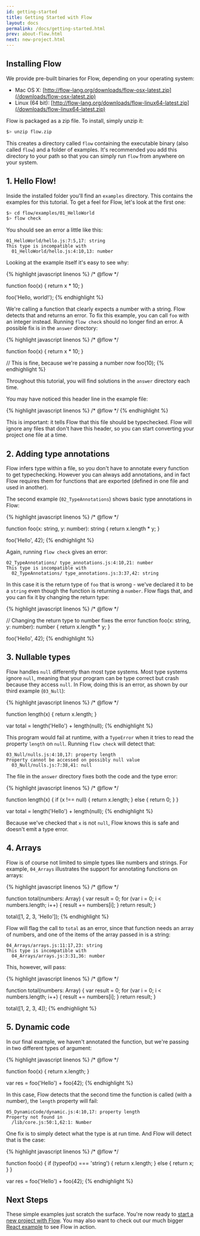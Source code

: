 ```yaml
---
id: getting-started
title: Getting Started with Flow
layout: docs
permalink: /docs/getting-started.html
prev: about-flow.html
next: new-project.html
---
```


## Installing Flow

We provide pre-built binaries for Flow, depending on your operating system:

  * Mac OS X: [http://flow-lang.org/downloads/flow-osx-latest.zip](/downloads/flow-osx-latest.zip)
  * Linux (64 bit): [http://flow-lang.org/downloads/flow-linux64-latest.zip](/downloads/flow-linux64-latest.zip)

Flow is packaged as a zip file. To install, simply unzip it:

```bash
$> unzip flow.zip
```

This creates a directory called `flow` containing the executable binary (also called `flow`) and a folder of examples. It's recommended you add this directory to your path so that you can simply run `flow` from anywhere on your system.

## 1. Hello Flow!

Inside the installed folder you'll find an `examples` directory. This contains the examples for this tutorial. To get a feel for Flow, let's look at the first one:

```bash
$> cd flow/examples/01_HelloWorld
$> flow check
```

You should see an error a little like this:

```bbcode
01_HelloWorld/hello.js:7:5,17: string
This type is incompatible with
  01_HelloWorld/hello.js:4:10,13: number
```

Looking at the example itself it's easy to see why:

{% highlight javascript linenos %}
/* @flow */

function foo(x) {
  return x * 10;
}

foo('Hello, world!');
{% endhighlight %}

We're calling a function that clearly expects a number with a string. Flow detects that and returns an error. To fix this example, you can call `foo` with an integer instead. Running `flow check` should no longer find an error. A possible fix is in the `answer` directory:

{% highlight javascript linenos %}
/* @flow */

function foo(x) {
  return x * 10;
}

// This is fine, because we're passing a number now
foo(10);
{% endhighlight %}

Throughout this tutorial, you will find solutions in the `answer` directory each time.

You may have noticed this header line in the example file:

{% highlight javascript linenos %}
/* @flow */
{% endhighlight %}

This is important: it tells Flow that this file should be typechecked. Flow will ignore any files that don't have this header, so you can start converting your project one file at a time.

## 2. Adding type annotations

Flow infers type within a file, so you don't have to annotate every function to get typechecking. However you can always add annotations, and in fact Flow requires them for functions that are exported (defined in one file and used in another).

The second example (`02_TypeAnnotations`) shows basic type annotations in Flow:

{% highlight javascript linenos %}
/* @flow */

function foo(x: string, y: number): string {
  return x.length * y;
}

foo('Hello', 42);
{% endhighlight %}

Again, running `flow check` gives an error:

```bbcode
02_TypeAnnotations/ type_annotations.js:4:10,21: number
This type is incompatible with
  02_TypeAnnotations/ type_annotations.js:3:37,42: string
```

In this case it is the return type of `foo` that is wrong - we've declared it to be a `string` even though the function is returning a `number`. Flow flags that, and you can fix it by changing the return type:

{% highlight javascript linenos %}
/* @flow */

// Changing the return type to number fixes the error
function foo(x: string, y: number): number {
  return x.length * y;
}

foo('Hello', 42);
{% endhighlight %}

## 3. Nullable types

Flow handles `null` differently than most type systems. Most type systems ignore `null`, meaning that your program can be type correct but crash because they access `null`. In Flow, doing this is an error, as shown by our third example (`03_Null`):

{% highlight javascript linenos %}
/* @flow */

function length(x) {
  return x.length;
}

var total = length('Hello') + length(null);
{% endhighlight %}

This program would fail at runtime, with a `TypeError` when it tries to read the property `length` on `null`. Running `flow check` will detect that:

```bbcode
03_Null/nulls.js:4:10,17: property length
Property cannot be accessed on possibly null value
  03_Null/nulls.js:7:38,41: null
```

The file in the `answer` directory fixes both the code and the type error:

{% highlight javascript linenos %}
/* @flow */

function length(x) {
  if (x !== null) {
    return x.length;
  } else {
    return 0;
  }
}

var total = length('Hello') + length(null);
{% endhighlight %}

Because we've checked that `x` is not `null`, Flow knows this is safe and doesn't emit a type error.

## 4. Arrays

Flow is of course not limited to simple types like numbers and strings. For example, `04_Arrays` illustrates the support for annotating functions on arrays:

{% highlight javascript linenos %}
/* @flow */

function total(numbers: Array<number>) {
  var result = 0;
  for (var i = 0; i < numbers.length; i++) {
    result += numbers[i];
  }
  return result;
}

total([1, 2, 3, 'Hello']);
{% endhighlight %}

Flow will flag the call to `total` as an error, since that function needs an array of numbers, and one of the items of the array passed in is a string:

```bbcode
04_Arrays/arrays.js:11:17,23: string
This type is incompatible with
  04_Arrays/arrays.js:3:31,36: number
```

This, however, will pass:

{% highlight javascript linenos %}
/* @flow */

function total(numbers: Array<number>) {
  var result = 0;
  for (var i = 0; i < numbers.length; i++) {
    result += numbers[i];
  }
  return result;
}

total([1, 2, 3, 4]);
{% endhighlight %}


## 5. Dynamic code

In our final example, we haven't annotated the function, but we're passing in two different types of argument:

{% highlight javascript linenos %}
/* @flow */

function foo(x) {
  return x.length;
}

var res = foo('Hello') + foo(42);
{% endhighlight %}

In this case, Flow detects that the second time the function is called (with a number), the `length` property will fail:

```bbcode
05_DynamicCode/dynamic.js:4:10,17: property length
Property not found in
  /lib/core.js:50:1,62:1: Number
```

One fix is to simply detect what the type is at run time. And Flow will detect that is the case:

{% highlight javascript linenos %}
/* @flow */

function foo(x) {
  if (typeof(x) === 'string') {
    return x.length;
  } else {
    return x;
  }
}

var res = foo('Hello') + foo(42);
{% endhighlight %}

## Next Steps

These simple examples just scratch the surface. You're now ready to [start a new project with Flow](new-project.html). You may also want to check out our much bigger [React example](react-example.html) to see Flow in action.
